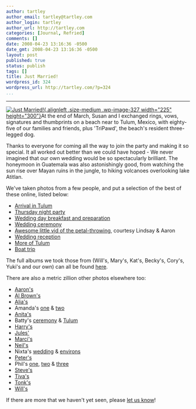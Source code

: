 ```yaml
---
author: tartley
author_email: tartley@tartley.com
author_login: tartley
author_url: http://tartley.com
categories: [Journal, Refried]
comments: []
date: 2008-04-23 13:16:36 -0500
date_gmt: 2008-04-23 13:16:36 -0500
layout: post
published: true
status: publish
tags: []
title: Just Married!
wordpress_id: 324
wordpress_url: http://tartley.com/?p=324
...
```

---

[![Just
Married!](http://tartley.com/wp-content/uploads/2008/05/wed-225x300.jpg "Just Married!"){.alignleft
.size-medium .wp-image-327 width="225"
height="300"}](http://tartley.com/wp-content/uploads/2008/05/wed.jpg)At
the end of March, Susan and I exchanged rings, vows, signatures and
thumbprints on a beach near to Tulum, Mexico, with eighty-five of our
families and friends, plus 'TriPawd', the beach's resident three-legged
dog.

Thanks to everyone for coming all the way to join the party and making
it so special. It all worked out better than we could have hoped - We
never imagined that our own wedding would be so spectacularly brilliant.
The honeymoon in Guatemala was also astonishingly good, from watching
the sun rise over Mayan ruins in the jungle, to hiking volcanoes
overlooking lake Atitlan.

We've taken photos from a few people, and put a selection of the best of
these online, listed below:

-   [Arrival in
    Tulum](http://picasaweb.google.co.uk/tartley/ArrivalInTulumBESTOF)
-   [Thursday night
    party](http://picasaweb.google.co.uk/tartley/WeddingPrePartyBESTOF)
-   [Wedding day breakfast and
    preparation](http://picasaweb.google.co.uk/tartley/WeddingDayBreakfastBESTOF)
-   [Wedding
    ceremony](http://picasaweb.google.co.uk/tartley/WeddingDayCeremonyBESTOF)
-   [Awesome little vid of the petal-throwing](http://vimeo.com/840598),
    courtesy Lindsay & Aaron
-   [Wedding
    reception](http://picasaweb.google.co.uk/tartley/WeddingDayReceptionBESTOF)
-   [More of
    Tulum](http://picasaweb.google.co.uk/tartley/MoreOfTulumBESTOF)
-   [Boat trip](http://picasaweb.google.co.uk/tartley/BoatTripBESTOF)

The full albums we took those from (Will's, Mary's, Kat's, Becky's,
Cory's, Yuki's and our own) can all be found
[here](http://picasaweb.google.co.uk/jbandsusan).

There are also a metric zillion other photos elsewhere too:

-   [Aaron's](http://www.flickr.com/photos/aaronindenver/sets/72157604336077174/)
-   [Al
    Brown's](http://www.brownsolutions.biz/administrator/components/gallery/JBs-Wedding)
-   [Alia's](http://www.facebook.com/album.php?page=1&aid=20525&id=509123606)
-   Amanda's
    [one](http://www.facebook.com/album.php?aid=19098&id=501388030&op=80)
    &
    [two](http://www.facebook.com/album.php?aid=19099&id=501388030&op=80)
-   [Anita's](http://photos.walmart.com/shareephotolib/p=120121210651609191/l=10368438/g=17690942/cobrandOid=1011/otsc=SYE/otsi=SALB/pns/share/p=120121210651609191/l=10368438/g=17690942/cobrandOid=1011/otsc=SYE/otsi=SALB)
-   Batty's
    [ceremony](http://www.flickr.com/photos/ebatty/sets/72157604321078488/)
    &
    [Tulum](http://www.flickr.com/photos/ebatty/sets/72157604370499812/)
-   [Harry's](http://www.facebook.com/album.php?aid=104393&id=806225359&op=60)
-   [Jules'](http://www.facebook.com/album.php?aid=44698&id=626416349&op=80)
-   [Marci's](http://picasaweb.google.com/marci.pierce/Tulum)
-   [Neil's](http://flickr.com/photos/neil_stone/sets/72157604415231580/)
-   Nixta's
    [wedding](http://www.flickr.com/photos/flixta/sets/72157604378814124/)
    &
    [environs](http://www.flickr.com/photos/flixta/sets/72157604374702326/)
-   [Peter's](http://www.flickr.com/photos/ebatty/collections/72157600828965024/)
-   Phil's
    [one](http://frosties.com/index.php?option=com_gallery2&Itemid=28&g2_itemId=33451),
    [two](http://frosties.com/index.php?option=com_gallery2&Itemid=28&g2_itemId=33552)
    &
    [three](http://frosties.com/index.php?option=com_gallery2&Itemid=28&g2_itemId=33653)
-   [Steve's](http://www.facebook.com/album.php?aid=33845&id=513030422&op=60)
-   [Tiva's](http://picasaweb.google.com/tiva.montalbano/SusanAndJBTulumMarch2008?authkey=5bI2u0vkCWo)
-   [Tonk's](http://www.flickr.com/photos/atonks/sets/72157604418837612/)
-   [Will's](http://www.kodakgallery.com/I.jsp?c=37w0p9r.3r4uaqjj&x=0&y=tbhnex&localeid=en_US)

If there are more that we haven't yet seen, please [let us
know](mailto:tartley@tartley.com)!
